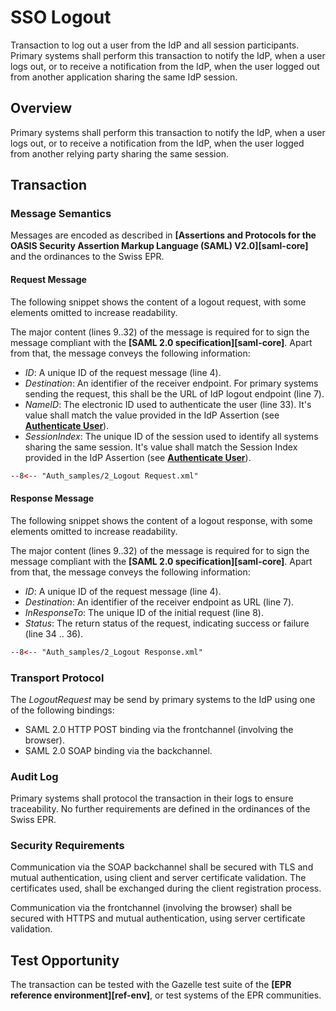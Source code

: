 # SSO Logout

Transaction to log out a user from the IdP and all session participants. Primary systems shall perform this transaction to
notify the IdP, when a user logs out, or to receive a notification from the IdP, when the user logged out from another application sharing the same IdP session.

## Overview

Primary systems shall perform this transaction to notify the IdP, when a user logs out, or to receive a notification from the IdP, when the user logged from another relying party sharing the same session.

## Transaction

### Message Semantics
Messages are encoded as described in **[Assertions and Protocols for the OASIS Security Assertion Markup Language (SAML) V2.0][saml-core]** and the ordinances to the Swiss EPR.

#### Request Message

The following snippet shows the content of a logout request, with some elements omitted to increase readability.

The major content (lines 9..32) of the message is required for to sign the message compliant with the **[SAML 2.0 specification][saml-core]**. Apart from that, the message conveys the following information:

- *ID*: A unique ID of the request message (line 4).
- *Destination*: An identifier of the receiver endpoint. For primary systems sending the request, this shall be the URL of IdP logout endpoint (line 7).
- *NameID*: The electronic ID used to authenticate the user (line 33). It's value shall match the value provided in the IdP Assertion (see **[Authenticate User](AuthenticateUser.md)**).
- *SessionIndex*: The unique ID of the session used to identify all systems sharing the same session. It's value shall match the Session Index provided in the IdP Assertion (see **[Authenticate User](AuthenticateUser.md)**).  

```xml title="2_Logout Request.xml" linenums="1" hl_lines="4 7 33 34"
--8<-- "Auth_samples/2_Logout Request.xml"
```

#### Response Message

The following snippet shows the content of a logout response, with some elements omitted to increase readability.

The major content (lines 9..32) of the message is required for to sign the message compliant with the **[SAML 2.0 specification][saml-core]**. Apart from that, the message conveys the following information:

- *ID*: A unique ID of the request message (line 4).
- *Destination*: An identifier of the receiver endpoint as URL (line 7).
- *InResponseTo*: The unique ID of the initial request (line 8).
- *Status*: The return status of the request, indicating success or failure (line 34 .. 36).

```xml title="2_Logout Response.xml" linenums="1" hl_lines="4 7 8 34-36"
--8<-- "Auth_samples/2_Logout Response.xml"
```

### Transport Protocol

The *LogoutRequest* may be send by primary systems to the IdP using one of the following bindings:

- SAML 2.0 HTTP POST binding via the frontchannel (involving the browser).
- SAML 2.0 SOAP binding via the backchannel.

### Audit Log

Primary systems shall protocol the transaction in their logs to ensure traceability. No further requirements are defined in
the ordinances of the Swiss EPR.

### Security Requirements  

Communication via the SOAP backchannel shall be secured with TLS and mutual authentication, using
client and server certificate validation. The certificates used, shall be exchanged during the client registration process.  

Communication via the frontchannel (involving the browser) shall be secured with HTTPS and mutual authentication, using server certificate validation.  

## Test Opportunity

The transaction can be tested with the Gazelle test suite of the **[EPR reference environment][ref-env]**, or test systems of the EPR communities. 
